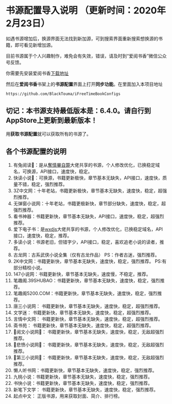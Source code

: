 ﻿# 书源配置导入说明 （更新时间：2020年2月23日）
 
 
如遇书源增加后，换源界面无法找到新加源，可到搜索界面重新搜索想换源的书籍，即可看见新增加源。


目前书源属于个人兴趣制作，难免会有失效，错误，请及时到“爱阅书香”微信公众号反馈。


你需要先安装爱阅书香[下载地址](https://itunes.apple.com/cn/app/e7-88-b1-e9-98-85-e4-b9-a6-e9-a6-99/id1137819437?mt=8)

然后在**爱阅书香**书架上的**书源配置**界面上打开**同步功能**。在里面加入本项目地址

```
https://github.com/BlackTouma/iFreeTimeBookConfigs
```

## 切记：本书源支持最低版本是：6.4.0。请自行到AppStore上更新到最新版本！

用**获取书源配置**就可以获取所有的书源了。

## 各个书源配置的说明
1. 有兔阅读📖：是从[奪情畢自斃](https://y154541000.github.io/BookConfig/)大佬共享的书源，个人修改优化，已换稳定域名，可换源，API接口，速度快，稳定。
2. 快读小说📖：可换源，书籍更新极快，章节基本无缺失，API接口，速度快，质量不错，稳定，强烈推荐。
3. 3Z中文网：十年老站，书籍更新极快，章节基本无缺失，速度快，稳定，超强烈推荐。
4. 无弹窗小说网：十年老站，书籍更极新快，章节部分缺失，速度快，稳定，超强烈推荐。
5. 看书神器：书籍更新快，章节基本无缺失，API接口，速度快，稳定，超强烈推荐。
6. 爱下电子书：是[wxdjs](https://github.com/wxdjs/iFreeTimebookConfigs)大佬共享的书源，个人修改优化，已换稳定域名，API接口，速度快，稳定，推荐。
7. 多读小说：书源老旧，但错字少，API接口，稳定，喜欢追老小说的读者，推荐。
8. 古龙网：古系武侠小说全集（仅有古龙作品）   PS：作者古迷，强烈推荐。
9. 2K中文网：书籍更新快，章节基本无缺失，速度快，稳定，强烈推荐。   PS:有部分精校小说。
10. 147小说网：书籍更新快，章节基本无缺失，速度慢，不稳定，推荐。
11. 笔趣阁.39SHUBAO：书籍更新快，章节基本无缺失，速度快，稳定，强烈推荐。
12. 笔趣阁5200.COM：书籍更新快，章节基本无缺失，速度快，稳定，强烈推荐。
13. 唐三小说网： 书籍更新快，章节基本无缺失，速度快，稳定，超强烈推荐。
14. 文学迷： 书籍更新快，章节基本无缺失，速度快，稳定，超强烈推荐。
15. 言情中文网： 书籍更新快，章节基本无缺失，速度快，稳定，超强烈推荐。
16. 斋书苑： 书籍更新快，章节基本无缺失，速度快，稳定，超强烈推荐。
17. 📖阅文小说网📖： 书籍更新快，章节基本无缺失，速度快，稳定，无敌超强烈推荐。
18. 📖悲愤小说网📖： 书籍更新快，章节基本无缺失，速度快，稳定，无敌超强烈推荐。
18. 📖第三小说网📖： 书籍更新快，章节基本无缺失，速度快，稳定，无敌超强烈推荐。
19. 懒人听书网：书籍更新快，章节基本无缺失，速度快，稳定，强烈推荐。
20. 九桃小说：书籍更新快，章节基本无缺失，速度快，稳定，强烈推荐。
21. 书快小说：书籍更新快，章节基本无缺失，速度快，稳定，强烈推荐。
22. 新笔下文学： 书籍更新快，章节基本无缺失，速度快，稳定，强烈推荐。
23. 起点中文： 正版书源，用来获取封面、简介、排行榜。












